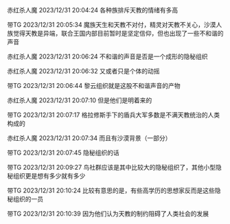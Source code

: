 赤红杀人魔 2023/12/31 20:04:24
各种族排斥天教的情绪有多高

带TG 2023/12/31 20:05:34
魔族天生和天教不对付，精灵对天教不关心，沙漠人族觉得天教是异端，联合王国内部目前暂时是坚定信仰，但也出现了一些不和谐的声音

赤红杀人魔 2023/12/31 20:06:24
不和谐的声音是否是一个成形的隐秘组织

赤红杀人魔 2023/12/31 20:06:32
又或者只是个体的动摇

带TG 2023/12/31 20:06:44
黎云组织就是这股不和谐声音的产物

赤红杀人魔 2023/12/31 20:07:10
但是他们是明着来的

带TG 2023/12/31 20:07:17
格拉修斯手下的盾兵大军多数是不满天教统治的人类构成的

赤红杀人魔 2023/12/31 20:07:34
而且有沙漠背景（一部分）

带TG 2023/12/31 20:07:45
隐秘组织的话

带TG 2023/12/31 20:09:27
鸟社群应该是其中比较大的隐秘组织了，其他小型隐秘组织更是想有多少就有多少

带TG 2023/12/31 20:10:24
比较有意思的是，有些高学历的思想家反而是这些隐秘组织的一员

带TG 2023/12/31 20:10:39
因为他们认为天教的制约阻碍了人类社会的发展

